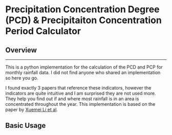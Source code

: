 # Precipitation Concentration Degree (PCD) & Precipitaiton Concentration Period Calculator

## Overview
_________________

This is a python implementation for the calculation of the PCD and PCP for monthly rainfall data. I did not find anyone who shared an implementation so here you go.

I found exactly 3 papers that reference these indicators, however the indicators are quite intuitive and I am surprised they are not used more. They help you find out if and where most rainfall is in an area is concentrated throughout the year. This implementation is based on the paper by [Xuemei Li et al](https://www.researchgate.net/publication/230282840_Spatial_and_temporal_variability_of_precipitation_concentration_index_concentration_degree_and_concentration_period_Xinjiang_China).

## Basic Usage